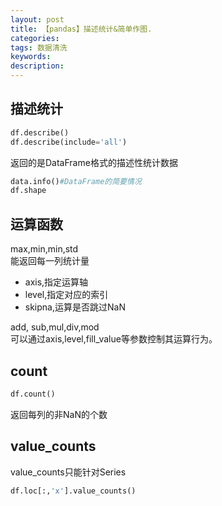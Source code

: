 ```yaml
---
layout: post
title: 【pandas】描述统计&简单作图.
categories:
tags: 数据清洗
keywords:
description:
---
```


## 描述统计

```python
df.describe()
df.describe(include='all')
```
返回的是DataFrame格式的描述性统计数据

```py
data.info()#DataFrame的简要情况
df.shape
```

## 运算函数

max,min,min,std  
能返回每一列统计量  
- axis,指定运算轴
- level,指定对应的索引
- skipna,运算是否跳过NaN



add, sub,mul,div,mod  
可以通过axis,level,fill_value等参数控制其运算行为。  


## count

```py
df.count()
```
返回每列的非NaN的个数

## value_counts

value_counts只能针对Series

```py
df.loc[:,'x'].value_counts()
```
